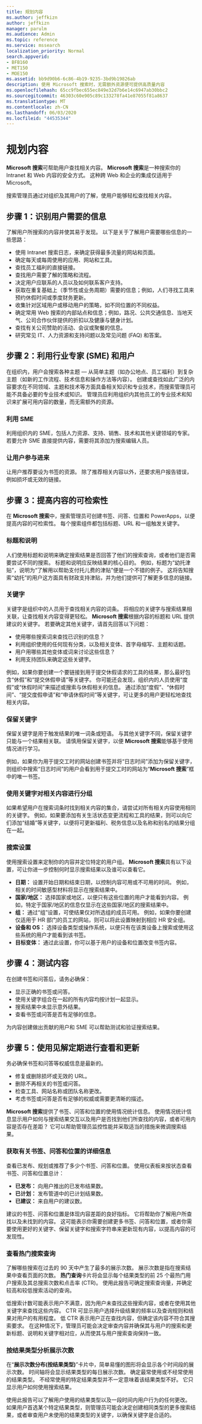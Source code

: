 ```yaml
---
title: 规划内容
ms.author: jeffkizn
author: jeffkizn
manager: parulm
ms.audience: Admin
ms.topic: reference
ms.service: mssearch
localization_priority: Normal
search.appverid:
- BFB160
- MET150
- MOE150
ms.assetid: bb9d90b6-6c86-4b19-9235-3bd9b19826ab
description: 使用 Microsoft 搜索时，无需额外资源便可提供高质量内容
ms.openlocfilehash: 65cc9fbec655ec849e32d7b6e14c6947ab30bbc2
ms.sourcegitcommit: 46303c60e905c89c133278fa41e87055f81a8637
ms.translationtype: MT
ms.contentlocale: zh-CN
ms.lasthandoff: 06/03/2020
ms.locfileid: "44535344"
---
```

# <a name="plan-your-content"></a>规划内容

**Microsoft 搜索**可帮助用户查找相关内容。 **Microsoft 搜索**是一种搜索你的 Intranet 和 Web 内容的安全方式。 这种跨 Web 和企业的集成仅适用于 Microsoft。

搜索管理员通过对组织及其用户的了解，使用户能够轻松查找相关内容。

## <a name="step-1-identify-information-your-users-need"></a>步骤 1：识别用户需要的信息

了解用户所搜索的内容并使其易于发现。 以下是关于了解用户需要哪些信息的一些思路：

- 使用 Intranet 搜索日志，来确定获得最多流量的网站和页面。
- 确定每天或每周使用的应用、网站和工具。
- 查找员工福利的直接链接。
- 查找用户需要了解的策略和流程。
- 决定用户应联系的人员以及如何联系客户支持。
- 获取在重复基础上（季节性或业务周期）需要的信息；例如，人们寻找工具来预约休假时间或季度财务更新。
- 收集针对区域用户或移动用户的策略，如不同位置的不同权益。
- 确定常用 Web 搜索的内部站点和信息；例如，路况、公共交通信息、当地天气、公司合作伙伴提供的折扣以及健康与健身计划。
- 查找有关公司赞助的活动、会议或聚餐的信息。
- 研究常见 IT、人力资源和支持问题以及常见问题 (FAQ) 和答案。

## <a name="step-2-leverage-subject-matter-experts-smes-and-users"></a>步骤 2：利用行业专家 (SME) 和用户

在组织内，用户会搜索各种主题 — 从简单主题（如办公地点、员工福利）到复杂主题（如新的工作流程、技术信息和操作方法等内容）。 创建或查找如此广泛的内容要求在不同领域、主题和技术等方面具备相关知识和专业技术，而搜索管理员可能不具备必要的专业技术或知识。 管理员应利用组织内其他员工的专业技术和知识来扩展可用内容的数量，而无需额外的资源。

### <a name="leverage-smes"></a>利用 SME

利用组织内的 SME，包括人力资源、支持、销售、技术和其他关键领域的专家。 若要允许 SME 直接提供内容，需要将其添加为搜索编辑人员。

### <a name="involve-your-users"></a>让用户参与进来

让用户推荐要设为书签的资源。 除了推荐相关内容以外，还要求用户报告错误，例如损坏或无效的链接。

## <a name="step-3-improve-findability-of-content"></a>步骤 3：提高内容的可检索性

在 **Microsoft 搜索**中，搜索管理员可创建书签、问答、位置和 PowerApps，以便提高内容的可检索性。 每个搜索组件都包括标题、URL 和一组触发关键字。

### <a name="titles-and-descriptions"></a>标题和说明

人们使用标题和说明来确定搜索结果是否回答了他们的搜索查询，或者他们是否需要尝试不同的搜索。 标题和说明应反映结果的核心目的。 例如，标题为“幼托津贴”，说明为“了解用以帮助支付托儿费的津贴”便是一个不错的例子。 这将告知搜索“幼托”的用户这方面具有财政支持津贴，并为他们提供可了解更多信息的链接。

### <a name="keywords"></a>关键字

关键字是组织中的人员用于查找相关内容的词条。 将相应的关键字与搜索结果相关联，让查找相关内容变得更轻松。 **Microsoft 搜索**根据内容的标题和 URL 提供建议的关键字。 若要确定其他关键字，请首先回答以下问题：

- 使用哪些搜索词来查找已识别的信息？
- 利用组织使用的任何现有分类，以及相关变体、首字母缩写、主题和话题。
- 用户用哪些其他变体或词来讨论这些信息？
- 利用支持团队来确定这些关键字。

例如，如果你要创建一个要链接到用于提交休假请求的工具的结果，那么最好包含“休假”和“提交休假申请”等关键字。 你可能还会发现，组织内的人员使用“度假”或“休假时间”来描述或搜索与休假相关的信息。 通过添加“度假”、“休假时间”、“提交度假申请”和“申请休假时间”等关键字，可让更多的用户更轻松地查找相关内容。

### <a name="reserved-keywords"></a>保留关键字

 保留关键字是用于触发结果的唯一词条或短语。 与其他关键字不同，保留关键字只能与一个结果相关联。 请慎用保留关键字，以便 **Microsoft 搜索**能够基于使用情况进行学习。

例如，如果你为用于提交工时的网站创建书签并将“日志时间”添加为保留关键字，则组织中搜索“日志时间”的用户会看到用于提交工时的网站为“**Microsoft 搜索**”框中的唯一书签。

### <a name="using-keyword-to-group-related-content"></a>使用关键字对相关内容进行分组

如果希望用户在搜索词条时找到相关内容的集合，请尝试对所有相关内容使用相同的关键字。 例如，如果要添加有关生活状态变更流程和工具的结果，则可以向它们添加“结婚”等关键字，以便将可更新福利、税务信息以及名称和别名的结果分组在一起。

### <a name="search-settings"></a>搜索设置

使用搜索设置来定制你的内容并定位特定的用户组。 **Microsoft 搜索**具有以下设置，可让你进一步控制何时显示搜索结果以及谁可以查看它。

- **日期：** 设置开始日期和结束日期，以控制内容可用或不可用的时间。 例如，相关的时间敏感型材料将显示在搜索结果中。
- **国家/地区：** 选择国家或地区，以便只有这些位置的用户才能看到内容。 例如，特定于国家/地区的信息仅显示在这些国家/地区的搜索结果中。
- **组：** 通过“组”设置，可使结果仅对所选组的成员可用。 例如，如果你要创建仅适用于 HR 部门的员工的网站，则可以将此设置映射到相应 HR 安全组。
- **设备和 OS：** 选择设备类型或操作系统，以便只有在该类设备上搜索或使用这些系统的用户才能看到该书签。
- **目标变体：** 通过此设置，你可以基于用户的设备和位置改变书签内容。

## <a name="step-4-test-your-content"></a>步骤 4：测试内容

在创建书签和问答后，请务必确保：

- 显示正确的书签或问答。
- 使用关键字组合在一起的所有内容均按计划一起显示。
- 搜索结果中未显示意外结果。
- 查看书签或问答是否有足够的信息。

为内容创建做出贡献的用户和 SME 可以帮助测试和验证搜索结果。

## <a name="step-5-use-insights-to-review-and-update-periodically"></a>步骤 5：使用见解定期进行查看和更新

务必确保书签和问答等权威信息是最新的。

- 修复或删除损坏或无效的 URL。
- 删除不再相关的书签或问答。
- 检查工具、网站名称或团队名称更改。
- 考虑书签或问答是否有足够的权威或需要更清晰的描述。

**Microsoft 搜索**提供了书签、问答和位置的使用情况统计信息。 使用情况统计信息显示用户如何与搜索结果交互以及用户是否找到他们所查找的内容，或者可用内容是否存在差距？ 它可以帮助管理员监控性能并采取适当的措施来微调搜索结果。

### <a name="get-details-about-bookmarks-qa-and-locations"></a>获取有关书签、问答和位置的详细信息

查看已发布、规划或推荐了多少个书签、问答和位置。 使用仪表板来按状态查看书签、问答和位置总计：

- **已发布：** 向用户推出的已发布结果数。
- **已计划：** 发布管道中的已计划结果数。
- **已建议：** 来自用户的建议数。

建议的书签、问答和位置是体现内容差距的良好指标。 它将帮助你了解用户所查找以及未找到的内容。 这可能表示你需要创建更多书签、问答和位置，或者你需要使用更好的关键字、保留关键字和搜索字符串来更新现有内容，以提高内容的可发现性。

### <a name="review-top-search-queries"></a>查看热门搜索查询

了解哪些搜索在过去的 90 天中产生了最多的展示次数。 展示次数是指在搜索结果中查看页面的次数。 **热门查询**卡片将会显示每个结果类型的前 25 个最热门用户搜索及其总搜索次数和点击率 (CTR)。 使用此报告可确定搜索查询量，并确定较高和较低搜索活动的查询。

低搜索计数可能表示用户不满意，因为用户未查找这些搜索内容，或者在使用其他关键字来查找这些内容。 CTR 可显示用户选择升级结果的频率以及查询规则和结果对用户的有用程度。 低 CTR 表示用户正在查找内容，但确定该内容不符合其搜索要求。 在这种情况下，管理员可能会决定审查内容并确保其与用户的搜索和更新标题、说明和关键字相对应，从而使其与用户搜索查询保持一致。

### <a name="analyze-impressions-by-result-type"></a>按结果类型分析展示次数

在“**展示次数分布(按结果类型)**”卡片中，简单易懂的图形将会显示各个时间段的展示次数。 时间轴将会显示结果类型的每日展示次数。 确定最常使用或不经常使用的结果类型。 不经常使用的特定结果类型并不一定意味着该结果类型不好。 它只显示用户如何使用搜索结果。

使用此报告可以了解用户使用的结果类型以及一段时间内用户行为的任何更改。 如果用户首选某个特定结果类型，则管理员可能会决定创建相同类型的更多搜索结果，或者审查用户未使用的结果类型的关键字，以确保关键字是合适的。
